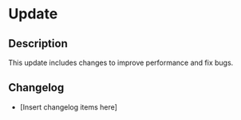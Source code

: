 # Update

## Description
This update includes changes to improve performance and fix bugs.

## Changelog
- [Insert changelog items here]